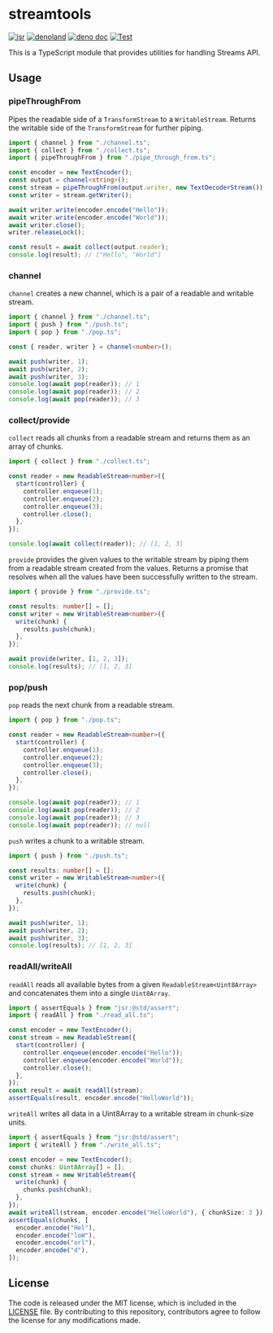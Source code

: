 # streamtools

[![jsr](https://img.shields.io/jsr/v/%40lambdalisue/streamtools?logo=javascript&logoColor=white)](https://jsr.io/@lambdalisue/streamtools)
[![denoland](https://img.shields.io/github/v/release/lambdalisue/deno-streamtools?logo=deno&label=denoland)](https://github.com/lambdalisue/deno-streamtools/releases)
[![deno doc](https://doc.deno.land/badge.svg)](https://doc.deno.land/https/deno.land/x/streamtools/mod.ts)
[![Test](https://github.com/lambdalisue/deno-streamtools/workflows/Test/badge.svg)](https://github.com/lambdalisue/deno-streamtools/actions?query=workflow%3ATest)

This is a TypeScript module that provides utilities for handling Streams API.

## Usage

### pipeThroughFrom

Pipes the readable side of a `TransformStream` to a `WritableStream`. Returns
the writable side of the `TransformStream` for further piping.

```ts
import { channel } from "./channel.ts";
import { collect } from "./collect.ts";
import { pipeThroughFrom } from "./pipe_through_from.ts";

const encoder = new TextEncoder();
const output = channel<string>();
const stream = pipeThroughFrom(output.writer, new TextDecoderStream());
const writer = stream.getWriter();

await writer.write(encoder.encode("Hello"));
await writer.write(encoder.encode("World"));
await writer.close();
writer.releaseLock();

const result = await collect(output.reader);
console.log(result); // ["Hello", "World"]
```

### channel

`channel` creates a new channel, which is a pair of a readable and writable
stream.

```ts
import { channel } from "./channel.ts";
import { push } from "./push.ts";
import { pop } from "./pop.ts";

const { reader, writer } = channel<number>();

await push(writer, 1);
await push(writer, 2);
await push(writer, 3);
console.log(await pop(reader)); // 1
console.log(await pop(reader)); // 2
console.log(await pop(reader)); // 3
```

### collect/provide

`collect` reads all chunks from a readable stream and returns them as an array
of chunks.

```ts
import { collect } from "./collect.ts";

const reader = new ReadableStream<number>({
  start(controller) {
    controller.enqueue(1);
    controller.enqueue(2);
    controller.enqueue(3);
    controller.close();
  },
});

console.log(await collect(reader)); // [1, 2, 3]
```

`provide` provides the given values to the writable stream by piping them from a
readable stream created from the values. Returns a promise that resolves when
all the values have been successfully written to the stream.

```ts
import { provide } from "./provide.ts";

const results: number[] = [];
const writer = new WritableStream<number>({
  write(chunk) {
    results.push(chunk);
  },
});

await provide(writer, [1, 2, 3]);
console.log(results); // [1, 2, 3]
```

### pop/push

`pop` reads the next chunk from a readable stream.

```ts
import { pop } from "./pop.ts";

const reader = new ReadableStream<number>({
  start(controller) {
    controller.enqueue(1);
    controller.enqueue(2);
    controller.enqueue(3);
    controller.close();
  },
});

console.log(await pop(reader)); // 1
console.log(await pop(reader)); // 2
console.log(await pop(reader)); // 3
console.log(await pop(reader)); // null
```

`push` writes a chunk to a writable stream.

```ts
import { push } from "./push.ts";

const results: number[] = [];
const writer = new WritableStream<number>({
  write(chunk) {
    results.push(chunk);
  },
});

await push(writer, 1);
await push(writer, 2);
await push(writer, 3);
console.log(results); // [1, 2, 3]
```

### readAll/writeAll

`readAll` reads all available bytes from a given `ReadableStream<Uint8Array>`
and concatenates them into a single `Uint8Array`.

```ts
import { assertEquals } from "jsr:@std/assert";
import { readAll } from "./read_all.ts";

const encoder = new TextEncoder();
const stream = new ReadableStream({
  start(controller) {
    controller.enqueue(encoder.encode("Hello"));
    controller.enqueue(encoder.encode("World"));
    controller.close();
  },
});
const result = await readAll(stream);
assertEquals(result, encoder.encode("HelloWorld"));
```

`writeAll` writes all data in a Uint8Array to a writable stream in chunk-size
units.

```ts
import { assertEquals } from "jsr:@std/assert";
import { writeAll } from "./write_all.ts";

const encoder = new TextEncoder();
const chunks: Uint8Array[] = [];
const stream = new WritableStream({
  write(chunk) {
    chunks.push(chunk);
  },
});
await writeAll(stream, encoder.encode("HelloWorld"), { chunkSize: 3 });
assertEquals(chunks, [
  encoder.encode("Hel"),
  encoder.encode("loW"),
  encoder.encode("orl"),
  encoder.encode("d"),
]);
```

## License

The code is released under the MIT license, which is included in the
[LICENSE](./LICENSE) file. By contributing to this repository, contributors
agree to follow the license for any modifications made.

